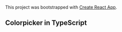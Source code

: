 This project was bootstrapped with [Create React App](https://github.com/facebook/create-react-app).

## Colorpicker in TypeScript